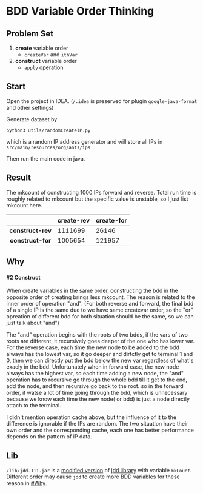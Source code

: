 # BDD Variable Order Thinking

## Problem Set

1. **create** variable order
   - `createVar` and `ithVar`
2. **construct** variable order
   - `apply` operation

## Start

Open the project in IDEA. (`/.idea` is preserved for plugin `google-java-format` and other settings)

Generate dataset by

```shell
python3 utils/randomCreateIP.py
```

which is a random IP address generator and will store all IPs in `src/main/resources/org/ants/ips`

Then run the main code in java.

## Result

The mkcount of constructing 1000 IPs  forward and reverse. Total run time is roughly related to mkcount but the specific value is unstable, so I just list mkcount here.

|                   | create-rev | create-for |
|:-----------------:| ---------- | ---------- |
| **construct-rev** | 1111699    | 26146      |
| **construct-for** | 1005654    | 121957     |

## Why

#### #2 Construct

When create variables in the same order, constructing the bdd in the opposite order of creating brings less mkcount. The reason is related to the  inner order of operation "and". (For both reverse and forward, the final bdd of a single IP is the same due to we have same createvar order, so the "or" opreation of different bdd for both situation should be the same, so we can just talk about "and")

The "and" operation begins with the roots of two bdds, if the vars of two roots are different, it recursively goes deeper of the one who has lower var. For the reverse case, each time the new node to be added to the bdd always has the  lowest var, so it go deeper and dirtctly get to terminal 1 and 0, then we can directly put the bdd below the new var regardless of what's exacly in the bdd. Unfortunately when in forward case, the new node always has the highest var, so each time adding a new node, the "and" operation has to recursive go through the whole bdd till it get to the end, add the node, and then recursive go back to the root. so in the forward order, it watse a lot of time going through the bdd, which is  unnecessary because we know each time the new node( or bdd) is just a node directly attach to the terminal.

I didn't mention operation cache above, but the influence of it to the difference is ignorable if the IPs are random.   The two situation have their own order and the corresponding cache, each one has better performance depends on the pattern of IP data.

## Lib

`/lib/jdd-111.jar` is a [modified version](https://github.com/Augists/jdd) of [jdd library](https://bitbucket.org/vahidi/jdd) with variable `mkCount`.
Different order may cause `jdd` to create more BDD variables for these reason in [#Why](https://github.com/Augists/bdd-undergra-thinking#Why).

